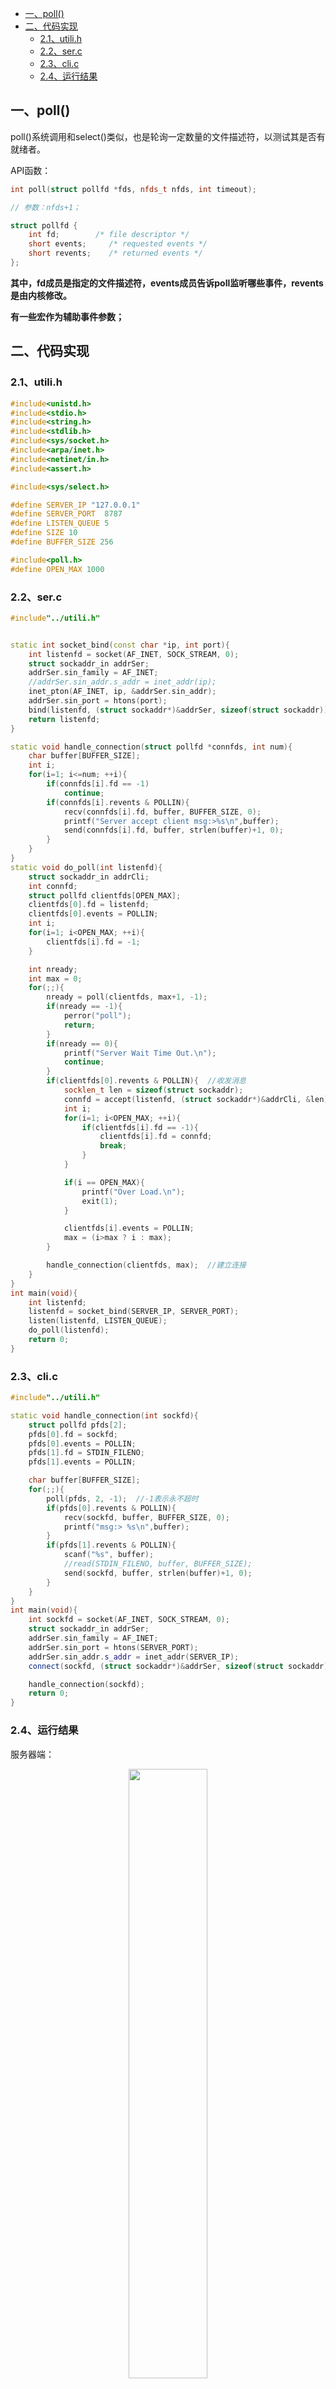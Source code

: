 - [一、poll()](#一poll)
- [二、代码实现](#二代码实现)
  - [2.1、utili.h](#21utilih)
  - [2.2、ser.c](#22serc)
  - [2.3、cli.c](#23clic)
  - [2.4、运行结果](#24运行结果)

## 一、poll()

poll()系统调用和select()类似，也是轮询一定数量的文件描述符，以测试其是否有就绪者。

API函数：

```cpp
int poll(struct pollfd *fds, nfds_t nfds, int timeout);

// 参数：nfds+1；

struct pollfd {
    int fd;        /* file descriptor */
    short events;     /* requested events */
    short revents;    /* returned events */
};
```

**其中，fd成员是指定的文件描述符，events成员告诉poll监听哪些事件，revents是由内核修改。**

**有一些宏作为辅助事件参数；**

## 二、代码实现

### 2.1、utili.h

```cpp
#include<unistd.h>
#include<stdio.h>
#include<string.h>
#include<stdlib.h>
#include<sys/socket.h>
#include<arpa/inet.h>
#include<netinet/in.h>
#include<assert.h>

#include<sys/select.h>

#define SERVER_IP "127.0.0.1"
#define SERVER_PORT  8787
#define LISTEN_QUEUE 5
#define SIZE 10
#define BUFFER_SIZE 256

#include<poll.h>
#define OPEN_MAX 1000
```

### 2.2、ser.c

```cpp
#include"../utili.h"


static int socket_bind(const char *ip, int port){
    int listenfd = socket(AF_INET, SOCK_STREAM, 0);
    struct sockaddr_in addrSer;
    addrSer.sin_family = AF_INET;
    //addrSer.sin_addr.s_addr = inet_addr(ip);
    inet_pton(AF_INET, ip, &addrSer.sin_addr);
    addrSer.sin_port = htons(port);
    bind(listenfd, (struct sockaddr*)&addrSer, sizeof(struct sockaddr));
    return listenfd;
}

static void handle_connection(struct pollfd *connfds, int num){
    char buffer[BUFFER_SIZE];
    int i;
    for(i=1; i<=num; ++i){
        if(connfds[i].fd == -1) 
            continue;
        if(connfds[i].revents & POLLIN){
            recv(connfds[i].fd, buffer, BUFFER_SIZE, 0); 
            printf("Server accept client msg:>%s\n",buffer);
            send(connfds[i].fd, buffer, strlen(buffer)+1, 0); 
        }   
    }   
}
static void do_poll(int listenfd){
    struct sockaddr_in addrCli;
    int connfd;
    struct pollfd clientfds[OPEN_MAX];
    clientfds[0].fd = listenfd;
    clientfds[0].events = POLLIN;
    int i;
    for(i=1; i<OPEN_MAX; ++i){
        clientfds[i].fd = -1;
    }

    int nready;
    int max = 0;
    for(;;){
        nready = poll(clientfds, max+1, -1);
        if(nready == -1){
            perror("poll");
            return;
        }
        if(nready == 0){
            printf("Server Wait Time Out.\n");
            continue;
        }
        if(clientfds[0].revents & POLLIN){  //收发消息
            socklen_t len = sizeof(struct sockaddr);
            connfd = accept(listenfd, (struct sockaddr*)&addrCli, &len);
            int i;
            for(i=1; i<OPEN_MAX; ++i){
                if(clientfds[i].fd == -1){
                    clientfds[i].fd = connfd;
                    break;
                }
            }

            if(i == OPEN_MAX){
                printf("Over Load.\n");
                exit(1);
            }

            clientfds[i].events = POLLIN;
            max = (i>max ? i : max);
        }

        handle_connection(clientfds, max);  //建立连接
    }
}
int main(void){
    int listenfd;
    listenfd = socket_bind(SERVER_IP, SERVER_PORT);
    listen(listenfd, LISTEN_QUEUE);
    do_poll(listenfd);
    return 0;
}
```

### 2.3、cli.c

```cpp
#include"../utili.h"

static void handle_connection(int sockfd){
    struct pollfd pfds[2];
    pfds[0].fd = sockfd;
    pfds[0].events = POLLIN;
    pfds[1].fd = STDIN_FILENO;
    pfds[1].events = POLLIN;

    char buffer[BUFFER_SIZE];
    for(;;){
        poll(pfds, 2, -1);  //-1表示永不超时
        if(pfds[0].revents & POLLIN){
            recv(sockfd, buffer, BUFFER_SIZE, 0); 
            printf("msg:> %s\n",buffer);
        }   
        if(pfds[1].revents & POLLIN){
            scanf("%s", buffer);
            //read(STDIN_FILENO, buffer, BUFFER_SIZE);
            send(sockfd, buffer, strlen(buffer)+1, 0); 
        }   
    }   
}
int main(void){
    int sockfd = socket(AF_INET, SOCK_STREAM, 0); 
    struct sockaddr_in addrSer;
    addrSer.sin_family = AF_INET;
    addrSer.sin_port = htons(SERVER_PORT);
    addrSer.sin_addr.s_addr = inet_addr(SERVER_IP);
    connect(sockfd, (struct sockaddr*)&addrSer, sizeof(struct sockaddr));

    handle_connection(sockfd);
    return 0;
}
```

### 2.4、运行结果

服务器端：

<div align=center><img src='https://s3.51cto.com/wyfs02/M00/88/19/wKiom1fpUfCi0wBWAABAoQ1HNE0226.png-wh_500x0-wm_3-wmp_4-s_995272177.png' width="50%" height="50%"></div>

客户端1：

<div align=center><img src='https://s3.51cto.com/wyfs02/M02/88/16/wKioL1fpUjrD3uxiAAAll0njD24146.png-wh_500x0-wm_3-wmp_4-s_4244803526.png' width="50%" height="50%"></div>

客户端2：

<div align=center><img src='https://s4.51cto.com/wyfs02/M01/88/19/wKiom1fpUoCjyuP_AAAkjmdZIgc333.png-wh_500x0-wm_3-wmp_4-s_991912699.png' width="50%" height="50%"></div>

